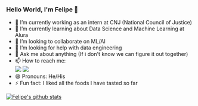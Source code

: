 ### Hello World, I'm Felipe 👋

- 🔭 I’m currently working as an intern at CNJ (National Council of Justice)
- 🌱 I’m currently learning about Data Science and Machine Learning at Alura
- 👯 I’m looking to collaborate on ML/AI
- 🤔 I’m looking for help with data engineering
- 💬 Ask me about anything (If i don't know we can figure it out together)
- 📫 How to reach me: 
<br /> [<img src="https://img.shields.io/badge/Twitter-1DA1F2?style=for-the-badge&logo=twitter&logoColor=white" />](https://twitter.com/chernox27) [<img src="https://img.shields.io/badge/LinkedIn-0077B5?style=for-the-badge&logo=linkedin&logoColor=white" />](https://www.linkedin.com/in/felipe-cpereira/)
- 😄 Pronouns: He/His
- ⚡ Fun fact: I liked all the foods I have tasted so far

[![Felipe's github stats](https://github-readme-stats.vercel.app/api?username=chermont04&hide=issues,contribs)](https://github.com/chermont04/github-readme-stats)
